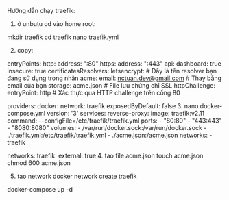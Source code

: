 Hướng dẫn chạy traefik:
1. ở unbutu cd vào home root:

mkdir traefik
 cd traefik
 nano traefik.yml
 
2. copy: 

entryPoints:
  http:
    address: ":80"
  https:
    address: ":443"
api:
  dashboard: true
  insecure: true
certificatesResolvers:
  letsencrypt:  # Đây là tên resolver bạn đang sử dụng trong nhãn
    acme:
      email: nctuan.dev@gmail.com  # Thay bằng email của bạn
      storage: acme.json  # File lưu chứng chỉ SSL
      httpChallenge:
        entryPoint: http  # Xác thực qua HTTP challenge trên cổng 80

providers:
  docker:
    network: traefik
    exposedByDefault: false
3. nano docker-compose.yml
version: '3'
services:
  reverse-proxy:
    image: traefik:v2.11
    command: --configFile=/etc/traefik/traefik.yml
    ports:
      - "80:80"
      - "443:443"
      - "8080:8080"
    volumes:
      - /var/run/docker.sock:/var/run/docker.sock
      - ./traefik.yml:/etc/traefik/traefik.yml
      - ./acme.json:/acme.json
    networks:
      - traefik

networks:
  traefik:
    external: true
4. tao file acme.json
  touch acme.json
 chmod 600 acme.json

5. tao network 
docker network create traefik

docker-compose up -d

